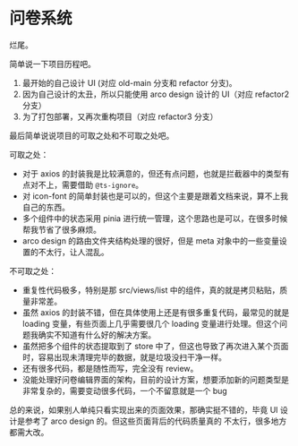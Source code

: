# 问卷系统

烂尾。

简单说一下项目历程吧。
1. 最开始的自己设计 UI (对应 old-main 分支和 refactor 分支)。
2. 因为自己设计的太丑，所以只能使用 arco design 设计的 UI（对应 refactor2 分支）
3. 为了打包部署，又再次重构项目（对应 refactor3 分支）

最后简单说说项目的可取之处和不可取之处吧。

可取之处：
- 对于 axios 的封装我是比较满意的，但还有点问题，也就是拦截器中的类型有点对不上，需要借助 `@ts-ignore`。
- 对 icon-font 的简单封装也是可以的，但这个主要是跟着文档来说，算不上我自己的东西。
- 多个组件中的状态采用 pinia 进行统一管理，这个思路也是可以，在很多时候帮我节省了很多麻烦。
- arco design 的路由文件夹结构处理的很好，但是 meta 对象中的一些变量设置的不太行，让人混乱。

不可取之处：
- 重复性代码极多，特别是那 src/views/list 中的组件，真的就是拷贝粘贴，质量非常差。
- 虽然 axios 的封装不错，但在具体使用上还是有很多重复代码，最常见的就是 loading 变量，有些页面上几乎需要很几个 loading 变量进行处理。但这个问题我确实不知道有什么好的解决方案。
- 虽然把多个组件的状态提取到了 store 中了，但这也导致了再次进入某个页面时，容易出现未清理完毕的数据，就是垃圾没扫干净一样。
- 还有很多代码，都是随性而写，完全没有 review。
- 没能处理好问卷编辑界面的架构，目前的设计方案，想要添加新的问题类型是非常复杂的，需要变动很多代码，一个不留意就是一个 bug

总的来说，如果别人单纯只看实现出来的页面效果，那确实挺不错的，毕竟 UI 设计是参考了 arco design 的。但这些页面背后的代码质量真的
不太行，很多地方都需大改。
